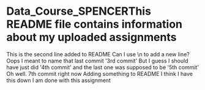 # Data_Course_SPENCERThis README file contains information about my uploaded assignments
This is the second line added to README
Can I use \n to add a new line?
Oops I meant to name that last commit '3rd commit'
But I guess I should have just did '4th commit' and the last one was supposed to be '5th commit'
Oh well. 7th commit right now
Adding something to README
I think I have this down
I am done with this assignment
